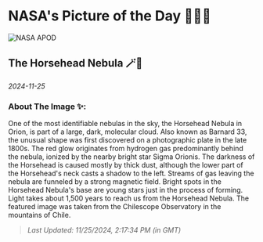 
# NASA's Picture of the Day 🧑‍🚀💫

  ![NASA APOD](https://apod.nasa.gov/apod/image/2411/Horsehead_Lin_2596.jpg)
  
  ## The Horsehead Nebula 🪄🌌
  
  _2024-11-25_
  
  ### About The Image ✨: 
  
  One of the most identifiable nebulas in the sky, the Horsehead Nebula in Orion, is part of a large, dark, molecular cloud.  Also known as Barnard 33, the unusual shape was first discovered on a photographic plate in the late 1800s.  The red glow originates from hydrogen gas predominantly behind the nebula, ionized by the nearby bright star Sigma Orionis.  The darkness of the Horsehead is caused mostly by thick dust, although the lower part of the Horsehead's neck casts a shadow to the left.  Streams of gas leaving the nebula are funneled by a strong magnetic field.  Bright spots in the Horsehead Nebula's base are young stars just in the process of forming.  Light takes about 1,500 years to reach us from the Horsehead Nebula.  The featured image was taken from the Chilescope Observatory in the mountains of Chile.
  
  
  
  > _Last Updated: 11/25/2024, 2:17:34 PM (in GMT)_
  